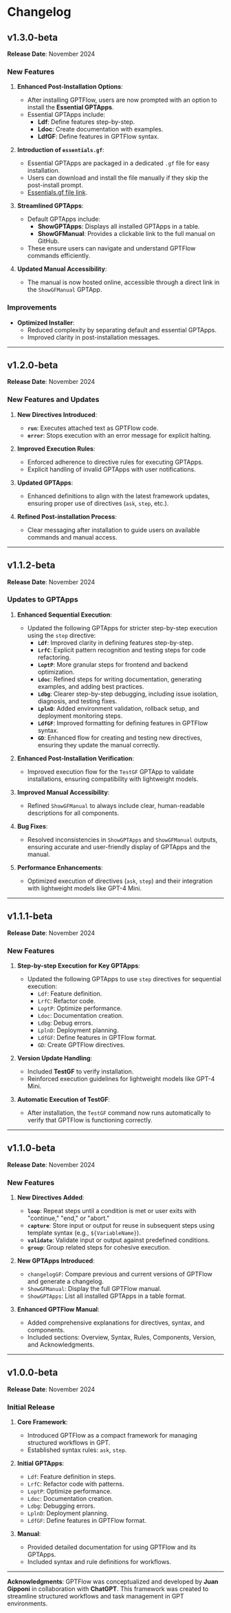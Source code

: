 # Changelog

## v1.3.0-beta
**Release Date**: November 2024

### New Features
1. **Enhanced Post-Installation Options**:
   - After installing GPTFlow, users are now prompted with an option to install the **Essential GPTApps**. 
   - Essential GPTApps include:
     - **Ldf**: Define features step-by-step.
     - **Ldoc**: Create documentation with examples.
     - **LdfGF**: Define features in GPTFlow syntax.

2. **Introduction of `essentials.gf`**:
   - Essential GPTApps are packaged in a dedicated `.gf` file for easy installation.
   - Users can download and install the file manually if they skip the post-install prompt.
   - [Essentials.gf file link](https://raw.githubusercontent.com/beogip/GPTFlow/refs/heads/main/GPTAppsPackages/essentials.gf).

3. **Streamlined GPTApps**:
   - Default GPTApps include:
     - **ShowGPTApps**: Displays all installed GPTApps in a table.
     - **ShowGFManual**: Provides a clickable link to the full manual on GitHub.
   - These ensure users can navigate and understand GPTFlow commands efficiently.

4. **Updated Manual Accessibility**:
   - The manual is now hosted online, accessible through a direct link in the `ShowGFManual` GPTApp.

### Improvements
- **Optimized Installer**:
  - Reduced complexity by separating default and essential GPTApps.
  - Improved clarity in post-installation messages.

---

## v1.2.0-beta
**Release Date**: November 2024

### New Features and Updates

1. **New Directives Introduced**:
   - **`run`**: Executes attached text as GPTFlow code.
   - **`error`**: Stops execution with an error message for explicit halting.

2. **Improved Execution Rules**:
   - Enforced adherence to directive rules for executing GPTApps.
   - Explicit handling of invalid GPTApps with user notifications.

3. **Updated GPTApps**:
   - Enhanced definitions to align with the latest framework updates, ensuring proper use of directives (`ask`, `step`, etc.).

4. **Refined Post-installation Process**:
   - Clear messaging after installation to guide users on available commands and manual access.

---

## v1.1.2-beta
**Release Date**: November 2024

### Updates to GPTApps
1. **Enhanced Sequential Execution**:
   - Updated the following GPTApps for stricter step-by-step execution using the `step` directive:
     - **`Ldf`**: Improved clarity in defining features step-by-step.
     - **`LrfC`**: Explicit pattern recognition and testing steps for code refactoring.
     - **`LoptP`**: More granular steps for frontend and backend optimization.
     - **`Ldoc`**: Refined steps for writing documentation, generating examples, and adding best practices.
     - **`Ldbg`**: Clearer step-by-step debugging, including issue isolation, diagnosis, and testing fixes.
     - **`LplnD`**: Added environment validation, rollback setup, and deployment monitoring steps.
     - **`LdfGF`**: Improved formatting for defining features in GPTFlow syntax.
     - **`GD`**: Enhanced flow for creating and testing new directives, ensuring they update the manual correctly.

2. **Enhanced Post-Installation Verification**:
   - Improved execution flow for the `TestGF` GPTApp to validate installations, ensuring compatibility with lightweight models.

3. **Improved Manual Accessibility**:
   - Refined `ShowGFManual` to always include clear, human-readable descriptions for all components.

4. **Bug Fixes**:
   - Resolved inconsistencies in `ShowGPTApps` and `ShowGFManual` outputs, ensuring accurate and user-friendly display of GPTApps and the manual.

5. **Performance Enhancements**:
   - Optimized execution of directives (`ask`, `step`) and their integration with lightweight models like GPT-4 Mini.

---

## v1.1.1-beta
**Release Date**: November 2024

### New Features
1. **Step-by-step Execution for Key GPTApps**:
   - Updated the following GPTApps to use `step` directives for sequential execution:
     - `Ldf`: Feature definition.
     - `LrfC`: Refactor code.
     - `LoptP`: Optimize performance.
     - `Ldoc`: Documentation creation.
     - `Ldbg`: Debug errors.
     - `LplnD`: Deployment planning.
     - `LdfGF`: Define features in GPTFlow format.
     - `GD`: Create GPTFlow directives.

2. **Version Update Handling**:
   - Included **TestGF** to verify installation.
   - Reinforced execution guidelines for lightweight models like GPT-4 Mini.

3. **Automatic Execution of TestGF**:
   - After installation, the `TestGF` command now runs automatically to verify that GPTFlow is functioning correctly.

---

## v1.1.0-beta
**Release Date**: November 2024

### New Features
1. **New Directives Added**:
   - **`loop`**: Repeat steps until a condition is met or user exits with "continue," "end," or "abort."
   - **`capture`**: Store input or output for reuse in subsequent steps using template syntax (e.g., `${VariableName}`).
   - **`validate`**: Validate input or output against predefined conditions.
   - **`group`**: Group related steps for cohesive execution.

2. **New GPTApps Introduced**:
   - `changelogGF`: Compare previous and current versions of GPTFlow and generate a changelog.
   - `ShowGFManual`: Display the full GPTFlow manual.
   - `ShowGPTApps`: List all installed GPTApps in a table format.

3. **Enhanced GPTFlow Manual**:
   - Added comprehensive explanations for directives, syntax, and components.
   - Included sections: Overview, Syntax, Rules, Components, Version, and Acknowledgments.

---

## v1.0.0-beta
**Release Date**: November 2024

### Initial Release
1. **Core Framework**:
   - Introduced GPTFlow as a compact framework for managing structured workflows in GPT.
   - Established syntax rules: `ask`, `step`.

2. **Initial GPTApps**:
   - `Ldf`: Feature definition in steps.
   - `LrfC`: Refactor code with patterns.
   - `LoptP`: Optimize performance.
   - `Ldoc`: Documentation creation.
   - `Ldbg`: Debugging errors.
   - `LplnD`: Deployment planning.
   - `LdfGF`: Define features in GPTFlow format.

3. **Manual**:
   - Provided detailed documentation for using GPTFlow and its GPTApps.
   - Included syntax and rule definitions for workflows.

---

**Acknowledgments**:
GPTFlow was conceptualized and developed by **Juan Gipponi** in collaboration with **ChatGPT**. This framework was created to streamline structured workflows and task management in GPT environments.